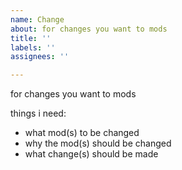 ```yaml
---
name: Change
about: for changes you want to mods
title: ''
labels: ''
assignees: ''

---
```


for changes you want to mods

things i need:
- what mod(s) to be changed
- why the mod(s) should be changed
- what change(s) should be made
